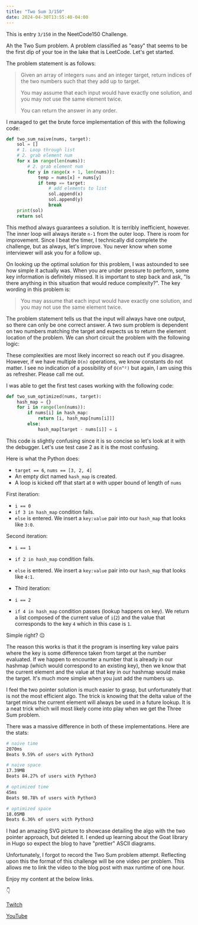 ```yaml
---
title: "Two Sum 3/150"
date: 2024-04-30T13:55:40-04:00
---
```


This is entry `3/150` in the NeetCode150 Challenge.

Ah the Two Sum problem. A problem classified as "easy" that seems to be the first dip of your toe in the lake that is LeetCode. Let's get started.

The problem statement is as follows:

> Given an array of integers `nums` and an integer target, return indices of the two numbers such that they add up to target.
>
> You may assume that each input would have exactly one solution, and you may not use the same element twice.
>
> You can return the answer in any order.

I managed to get the brute force implementation of this with the following code:

```python
def two_sum_naive(nums, target):
    sol = []
    # 1. Loop through list
    # 2. grab element num
    for x in range(len(nums)):
        # 2. grab element num
        for y in range(x + 1, len(nums)):
            temp = nums[x] + nums[y]
            if temp == target:
                # add elements to list
                sol.append(x)
                sol.append(y)
                break
    print(sol)
    return sol
```

This method always guarantees a solution. It is terribly inefficient, however. The inner loop will always iterate `n-1` from the outer loop. There is room for improvement. Since I beat the timer, I technically did complete the challenge, but as always, let's improve. You never know when some interviewer will ask you for a follow up.

On looking up the optimal solution for this problem, I was astounded to see how simple it actually was. When you are under pressure to perform, some key information is definitely missed. It is important to step back and ask, "Is there anything in this situation that would reduce complexity?". The key wording in this problem is:

> You may assume that each input would have exactly one solution, and you may not use the same element twice.

The problem statement tells us that the input will always have one output, so there can only be one correct answer. A two sum problem is dependent on two numbers matching the target and expects us to return the element location of the problem. We can short circuit the problem with the following logic:

These complexities are most likely incorrect so reach out if you disagree. However, if we have multiple `O(n)` operations, we know constants do not matter. I see no indication of a possibility of `O(n^²)` but again, I am using this as refresher. Please call me out.

I was able to get the first test cases working with the following code:

```python
def two_sum_optimized(nums, target):
    hash_map = {}
    for i in range(len(nums)):
        if nums[i] in hash_map:
            return [i, hash_map[nums[i]]]
        else:
            hash_map[target - nums[i]] = i
```

This code is slightly confusing since it is so concise so let's look at it with the debugger. Let's use test case 2 as it is the most confusing.

Here is what the Python does:

- `target == 6`, `nums == [3, 2, 4]`
- An empty dict named `hash_map` is created.
- A loop is kicked off that start at `0` with upper bound of length of `nums`

First iteration:

- `i == 0`
- `if 3 in hash_map` condition fails.
- `else` is entered. We insert a `key:value` pair into our `hash_map` that looks like `3:0`.

Second iteration:

- `i == 1`
- `if 2 in hash_map` condition fails.
- `else` is entered. We insert a `key:value` pair into our `hash_map` that looks like `4:1`.

- Third iteration:

- `i == 2`
- `if 4 in hash_map` condition passes (lookup happens on key). We return a list composed of the current value of `i`(`2`) and the value that corresponds to the key `4` which in this case is `1`.

Simple right? 😐

The reason this works is that it the program is inserting key value pairs where the key is some difference taken from target at the number evaluated. If we happen to encounter a number that is already in our hashmap (which would correspond to an existing key), then we know that the current element and the value at that key in our hashmap would make the target. It's much more simple when you just add the numbers up.

I feel the two pointer solution is much easier to grasp, but unfortunately that is not the most efficient algo. The trick is knowing that the delta value of the target minus the current element will always be used in a future lookup. It is a neat trick which will most likely come into play when we get the Three Sum problem.

There was a massive difference in both of these implementations. Here are the stats:

```bash
# naive time
2070ms
Beats 9.59% of users with Python3

# naive space
17.39MB
Beats 84.27% of users with Python3

# optimized time
45ms
Beats 98.78% of users with Python3

# optimized space
18.05MB
Beats 6.36% of users with Python3
```

I had an amazing SVG picture to showcase detailing the algo with the two pointer approach, but deleted it. I ended up learning about the Goat library in Hugo so expect the blog to have "prettier" ASCII diagrams.

Unfortunately, I forgot to record the Two Sum problem attempt. Reflecting upon this the format of this challenge will be one video per problem. This allows me to link the video to the blog post with max runtime of one hour.

Enjoy my content at the below links.

👇

[Twitch](https://twitch.tv/Mexpat911)

[YouTube](https://www.youtube.com/@mexpat911)
